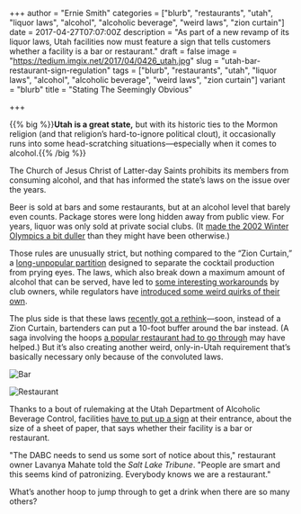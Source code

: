+++
author = "Ernie Smith"
categories = ["blurb", "restaurants", "utah", "liquor laws", "alcohol", "alcoholic beverage", "weird laws", "zion curtain"]
date = 2017-04-27T07:07:00Z
description = "As part of a new revamp of its liquor laws, Utah facilities now must feature a sign that tells customers whether a facility is a bar or restaurant."
draft = false
image = "https://tedium.imgix.net/2017/04/0426_utah.jpg"
slug = "utah-bar-restaurant-sign-regulation"
tags = ["blurb", "restaurants", "utah", "liquor laws", "alcohol", "alcoholic beverage", "weird laws", "zion curtain"]
variant = "blurb"
title = "Stating The Seemingly Obvious"

+++

{{% big %}}**Utah is a great state,** but with its historic ties to the Mormon religion (and that religion’s hard-to-ignore political clout), it occasionally runs into some head-scratching situations—especially when it comes to alcohol.{{% /big %}}

The Church of Jesus Christ of Latter-day Saints prohibits its members from consuming alcohol, and that has informed the state’s laws on the issue over the years.

Beer is sold at bars and some restaurants, but at an alcohol level that barely even counts. Package stores were long hidden away from public view. For years, liquor was only sold at private social clubs. (It [made the 2002 Winter Olympics a bit duller](http://www.cbsnews.com/news/olympics-dry-as-a-bone/) than they might have been otherwise.)

Those rules are unusually strict, but nothing compared to the “Zion Curtain,” a [long-unpopular partition](http://articles.latimes.com/2014/feb/15/nation/la-na-utah-booze-20140216) designed to separate the cocktail production from prying eyes. The laws, which also break down a maximum amount of alcohol that can be served, have led to [some interesting workarounds](http://www.eater.com/2015/10/17/9547211/salt-lake-city-copper-common-liquor-law-utah) by club owners, while regulators have [introduced some weird quirks of their own](http://www.sltrib.com/home/4408929-155/new-eccles-theater-restaurant-will-usher).

The plus side is that these laws [recently got a rethink](https://www.ksl.com/?sid=43665263&nid=148)—soon, instead of a Zion Curtain, bartenders can put a 10-foot buffer around the bar instead. (A saga involving the hoops [a popular restaurant had to go through](http://www.latimes.com/nation/la-na-utah-zion-curtain-20161111-story.html) may have helped.) But it’s also creating another weird, only-in-Utah requirement that’s basically necessary only because of the convoluted laws.

![Bar](https://tedium.imgix.net/2017/04/0426_bar.jpg)

![Restaurant](https://tedium.imgix.net/2017/04/0426_restaurant.jpg)

Thanks to a bout of rulemaking at the Utah Department of Alcoholic Beverage Control, facilities [have to put up a sign](http://www.sltrib.com/news/5216893-155/mixed-up-about-whether-youre-in) at their entrance, about the size of a sheet of paper, that says whether their facility is a bar or restaurant. 

"The DABC needs to send us some sort of notice about this," restaurant owner Lavanya Mahate told the *Salt Lake Tribune*. "People are smart and this seems kind of patronizing. Everybody knows we are a restaurant."

What’s another hoop to jump through to get a drink when there are so many others?